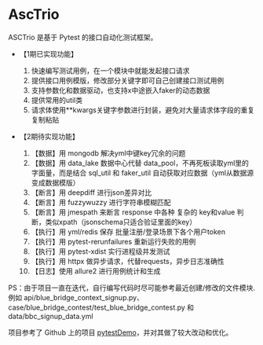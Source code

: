 # AscTrio

ASCTrio 是基于 Pytest 的接口自动化测试框架。

- 【1期已实现功能】
  1. 快速编写测试用例，在一个模块中就能发起接口请求
  2. 提供接口用例模版，修改部分关键字即可自己创建接口测试用例
  3. 支持参数化和数据驱动，也支持x中途嵌入faker的动态数据
  4. 提供常用的util类
  5. 请求体使用**kwargs关键字参数进行封装，避免对大量请求体字段的重复复制粘贴
  
- 【2期待实现功能】
  1. 【数据】用 mongodb 解决yml中键key冗余的问题
  2. 【数据】用 data_lake 数据中心代替 data_pool，不再死板读取yml里的字面量，而是结合 sql_util 和 faker_util 自动获取对应数据（yml从数据源变成数据模版）
  3. 【断言】用 deepdiff 进行json差异对比
  4. 【断言】用 fuzzywuzzy 进行字符串模糊匹配
  5. 【断言】用 jmespath 来断言 response 中各种 复杂的 key和value 判断，类似xpath（jsonschema只适合验证里面的key）
  6. 【执行】用 yml/redis 保存 批量注册/登录场景下各个用户token
  7. 【执行】用 pytest-rerunfailures 重新运行失败的用例
  8. 【执行】用 pytest-xdist 实行进程级并发测试
  9. 【执行】用 httpx 做异步请求，代替requests，异步日志准确性
  10. 【日志】使用 allure2 进行用例统计和生成
  
PS：由于项目一直在迭代，自行编写代码时尽可能参考最近创建/修改的文件模块.
例如 api/blue_bridge_context_signup.py、case/blue_bridge_contest/test_blue_bridge_contest.py 和data/bbc_signup_data.yml
 

项目参考了 Github 上的项目 [pytestDemo](https://github.com/wintests/pytestDemo)，并对其做了较大改动和优化。
